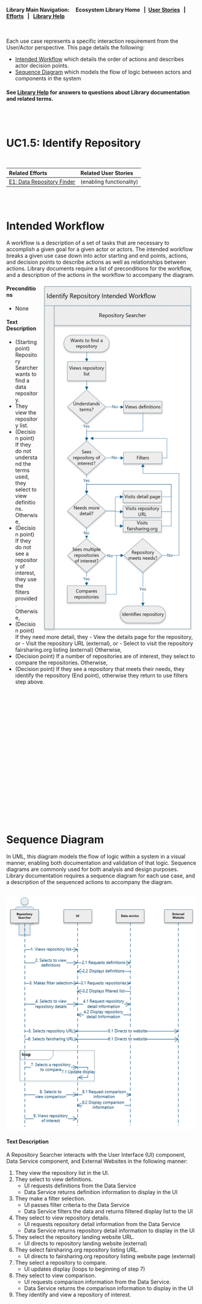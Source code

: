 #### Library Main Navigation: &nbsp; &nbsp;  <b> Ecosystem Library Home </b> &nbsp; | &nbsp;[User Stories](https://github.com/NIH-NICHD-Ecosystem/UserStories/blob/main/README.md) &nbsp; | &nbsp; [Efforts](https://github.com/NIH-NICHD-Ecosystem/Efforts/blob/main/README.md) &nbsp; | &nbsp; [Library Help](https://github.com/NIH-NICHD-Ecosystem/LibraryHelp/blob/main/README.md)
 
</br>
 
Each use case represents a specific interaction requirement from the User/Actor perspective. This page details the following:
- [Intended Workflow](#intended-workflow) which details the order of actions and describes actor decision points.
- [Sequence Diagram](#sequence-diagram) which models the flow of logic between actors and components in the system 
 
#### See [Library Help](https://github.com/NIH-NICHD-Ecosystem/LibraryHelp/blob/main/README.md) for answers to questions about Library documentation and related terms.
 
<br/><br/>
 

# UC1.5: Identify Repository

<br/>

|  Related Efforts | Related User Stories 
| :-------------   | :-----|
| [E1: Data Repository Finder](https://github.com/NIH-NICHD-Ecosystem/E1_Data-Repository-Finder/blob/main/README.md) | (enabling functionality)

<br/><br/>

# Intended Workflow

A workflow is a description of a set of tasks that are necessary to accomplish a given goal for a given actor or actors. The intended workflow breaks a given use case down into actor starting and end points, actions, and decision points to describe actions as well as relationships between actions. Library documents require a list of preconditions for the workflow, and a description of the actions in the workflow to accompany the diagram. 


<img src="https://github.com/NIH-NICHD-Ecosystem/E1_Data-Repository-Finder/blob/main/Documentation/1_Use-Cases/Assets/UC1.5_Identify-Repository-Intended-Workflow.PNG" alt="Intended workflow for the Identify Repository use case." align="right" hspace="10" width="400px">

#### Preconditions

* None

#### Text Description

* (Starting point) Repository Searcher wants to find a data repository. 
* They view the repository list. 
* (Decision point) If they do not understand the terms used, they select to view definitions. Otherwise,
* (Decision point) If they do not see a repository of interest, they use the filters provided. Otherwise, 
* (Decision point) If they need more detail, they
      - View the details page for the repository​, or
      - Visit the repository URL (external), or
      - Select to visit the repository fairsharing.org listing​ (external)
  Otherwise, 
* (Decision point) If a number of repositories are of interest, they select to compare the repositories. Otherwise, 
* (Decision point) If they see a repository that meets their needs, they identify the repository (End point), otherwise they return to use filters step above.

<br/><br/><br/><br/><br/><br/><br/><br/><br/><br/><br/><br/><br/><br/><br/><br/><br/><br/><br/><br/>

# Sequence Diagram
In UML, this diagram models the flow of logic within a system in a visual manner, enabling both documentation and validation of that logic. Sequence diagrams are commonly used for both analysis and design purposes. Library documentation requires a sequence diagram for each use case, and a description of the sequenced actions to accompany the diagram.  
</br>

<p align="center"><img src="https://github.com/NIH-NICHD-Ecosystem/E1_Data-Repository-Finder/blob/main/Documentation/1_Use-Cases/Assets/UC1.5_Identify-Repository-Sequence-Diagram.PNG" alt="Sequence diagram for the Add Repository use case. Text description describes the workflow steps."width="600px">

#### Text Description 
A Repository Searcher interacts with the User Interface (UI) component, Data Service component, and External Websites in the following manner: 

1. They view the repository list in the UI.
2. They select to view definitions.
      - UI requests definitions from the Data Service
      - Data Service returns definition information to display in the UI   
3. They make a filter selection.
      - UI passes filter criteria to the Data Service
      - Data Service filters the data and returns filtered display list to the UI
4. They select to view repository details.
      - UI requests repository detail information from the Data Service
      - Data Service returns repository detail information to display in the UI
5. They select the repository landing website URL.
      - UI directs to repository landing website (external)
6. They select fairsharing.org repository listing URL.
      - UI directs to fairsharing.org repository listing website page (external) 
7. They select a repository to compare.
      - UI updates display (loops to beginning of step 7)
8. They select to view comparison.
      - UI requests comparison information from the Data Service.
      - Data Service returns the comparison information to display in the UI
9. They identify and view a repository of interest. 



